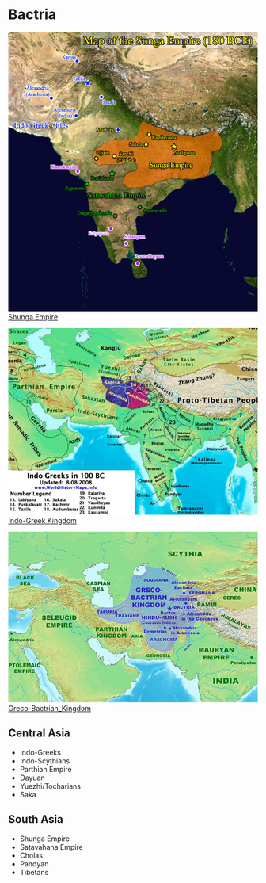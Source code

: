 # Bactria
![Sunga_Empire](images/shunga_empire.jpg)
[Shunga Empire](https://en.m.wikipedia.org/wiki/Shunga_Empire)

![Indo-Greek_Kingdom - 100BC](images/indo-greek_kingdom_-_100bc.jpg)
[Indo-Greek Kingdom](https://en.m.wikipedia.org/wiki/Indo-Greek_Kingdom)

![Greco-Bactrian_Kingdom](images/greco-bactrian_kingdom.jpg)
[Greco-Bactrian_Kingdom](https://en.m.wikipedia.org/wiki/Greco-Bactrian_Kingdom)

## Central Asia
- Indo-Greeks
- Indo-Scythians
- Parthian Empire
- Dayuan
- Yuezhi/Tocharians
- Saka 

## South Asia
- Shunga Empire
- Satavahana Empire
- Cholas
- Pandyan
- Tibetans
